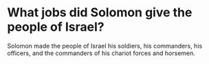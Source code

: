 # What jobs did Solomon give the people of Israel?

Solomon made the people of Israel his soldiers, his commanders, his officers, and the commanders of his chariot forces and horsemen.

